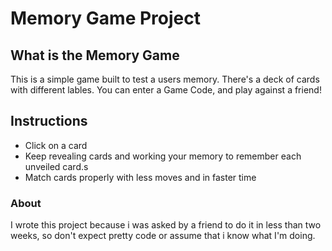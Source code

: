 # Memory Game Project

## What is the Memory Game
This is a simple game built to test a users memory. There's a deck of cards with different lables.
You can enter a Game Code, and play against a friend!


## Instructions
* Click on a card
* Keep revealing cards and working your memory to remember each unveiled card.s
* Match cards properly with less moves and in faster time

### About

I wrote this project because i was asked by a friend to do it in less than two weeks, so don't expect pretty code or assume that i know what I'm doing.